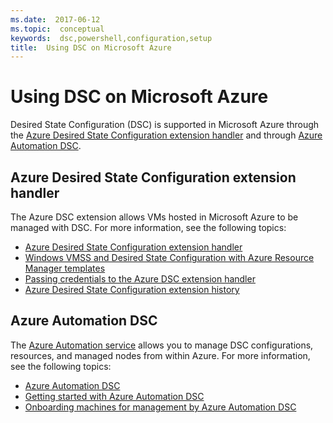 ```yaml
---
ms.date:  2017-06-12
ms.topic:  conceptual
keywords:  dsc,powershell,configuration,setup
title:  Using DSC on Microsoft Azure
---
```


# Using DSC on Microsoft Azure

Desired State Configuration (DSC) is supported in Microsoft Azure through the 
[Azure Desired State Configuration extension handler](/azure/virtual-machines/virtual-machines-windows-extensions-dsc-overview) and through 
[Azure Automation DSC](/azure/automation/automation-dsc-overview).

## Azure Desired State Configuration extension handler

The Azure DSC extension allows VMs hosted in Microsoft Azure to be managed with DSC. For more information, see the following topics:

- [Azure Desired State Configuration extension handler](/azure/virtual-machines/virtual-machines-windows-extensions-dsc-overview)
- [Windows VMSS and Desired State Configuration with Azure Resource Manager templates](/azure/virtual-machines/virtual-machines-windows-extensions-dsc-template)
- [Passing credentials to the Azure DSC extension handler](/azure/virtual-machines/virtual-machines-windows-extensions-dsc-credentials)
- [Azure Desired State Configuration extension history](azureDscexthistory.md)

## Azure Automation DSC

The [Azure Automation service](/services/automation/) allows you to manage DSC configurations, resources, and managed nodes from within Azure. For 
more information, see the following topics:

- [Azure Automation DSC](/azure/automation/automation-dsc-overview)
- [Getting started with Azure Automation DSC](/azure/automation/automation-dsc-getting-started)
- [Onboarding machines for management by Azure Automation DSC](/azure/automation/automation-dsc-onboarding)

